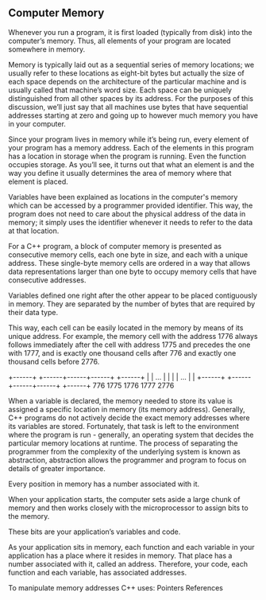 ## Computer Memory

Whenever you run a program, it is first loaded (typically from disk) into the computer’s memory. Thus, all elements of your program are located somewhere in memory.

Memory is typically laid out as a sequential series of memory locations; we usually refer to these locations as eight-bit bytes but actually the size of each space depends on the architecture of the particular machine and is usually called that machine’s word size. Each space can be uniquely distinguished from all other spaces by its address. For the purposes of this discussion, we’ll just say that all machines use bytes that have sequential addresses starting at zero and going up to however much memory you have in your computer.

Since your program lives in memory while it’s being run, every element of your program has a memory address. Each of the elements in this program has a location in storage when the program is running. Even the function occupies storage. As you’ll see, it turns out that what an element is and the way you define it usually determines the area of memory where that element is placed.

Variables have been explained as locations in the computer's memory which can be accessed by a programmer provided identifier. This way, the program does not need to care about the physical address of the data in memory; it simply uses the identifier whenever it needs to refer to the data at that location.

For a C++ program, a block of computer memory is presented as consecutive memory cells, each one byte in size, and each with a unique address. These single-byte memory cells are ordered in a way that allows data representations larger than one byte to occupy memory cells that have consecutive addresses.

Variables defined one right after the other appear to be placed contiguously in memory. They are separated by the number of bytes that are required by their data type.

This way, each cell can be easily located in the memory by means of its unique address. For example, the memory cell with the address 1776 always follows immediately after the cell with address 1775 and precedes the one with 1777, and is exactly one thousand cells after 776 and exactly one thousand cells before 2776.

  +------+       +------+------+------+       +------+
  |      |  ...  |      |      |      |  ...  |      |
  +------+       +------+------+------+       +------+
    776            1775   1776   1777           2776

When a variable is declared, the memory needed to store its value is assigned a specific location in memory (its memory address). Generally, C++ programs do not actively decide the exact memory addresses where its variables are stored. Fortunately, that task is left to the environment where the program is run - generally, an operating system that decides the particular memory locations at runtime. The process of separating the programmer from the complexity of the underlying system is known as abstraction, abstraction allows the programmer and program to focus on details of greater importance.




Every position in memory has a number associated with it.

When your application starts, the computer sets aside a large chunk of memory and then works closely with the microprocessor to assign bits to the memory.

These bits are your application’s variables and code.

As your application sits in memory, each function and each variable in your application has a place where it resides in memory. That place has a number associated with it, called an address. Therefore, your code, each function and each variable, has associated addresses.


To manipulate memory addresses C++ uses:
	Pointers
	References
